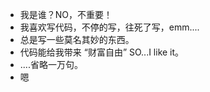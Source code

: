 -  我是谁？NO，不重要！
-  我喜欢写代码，不停的写，往死了写，emm....
-  总是写一些莫名其妙的东西。
-  代码能给我带来 “财富自由” SO...I like it。
-  ....省略一万句。
-  嗯


<!---
这里贡献自己的探索 开源万岁!!
--->
